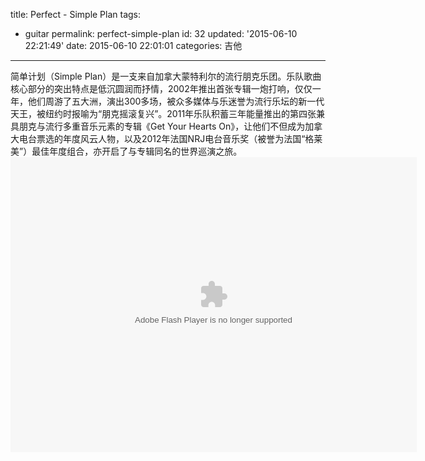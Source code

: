 title: Perfect - Simple Plan
tags: 
  - guitar
permalink: perfect-simple-plan
id: 32
updated: '2015-06-10 22:21:49'
date: 2015-06-10 22:01:01
categories: 吉他
---

简单计划（Simple Plan）是一支来自加拿大蒙特利尔的流行朋克乐团。乐队歌曲核心部分的突出特点是低沉圆润而抒情，2002年推出首张专辑一炮打响<!--more-->，仅仅一年，他们周游了五大洲，演出300多场，被众多媒体与乐迷誉为流行乐坛的新一代天王，被纽约时报喻为“朋克摇滚复兴”。2011年乐队积蓄三年能量推出的第四张兼具朋克与流行多重音乐元素的专辑《Get Your Hearts On》，让他们不但成为加拿大电台票选的年度风云人物，以及2012年法国NRJ电台音乐奖（被誉为法国“格莱美”）最佳年度组合，亦开启了与专辑同名的世界巡演之旅。<embed wmode="window" flashvars="vid=z0135ol0p4g&amp;tpid=3&amp;showend=1&amp;showcfg=1&amp;searchbar=1&amp;shownext=1&amp;list=2&amp;autoplay=1&amp;ptag=user_qzone_qq_com%7Cpage&amp;outhost=http%3A%2F%2Fv.qq.com%2Fpage%2Fz%2F4%2Fg%2Fz0135ol0p4g.html&amp;refer=http%3A%2F%2Fv.qq.com%2Fu%2Fvideos%2F&amp;openbc=0&amp;title=%20Perfect%20-%20Simple%20Plan" src="http://imgcache.qq.com/tencentvideo_v1/player/TencentPlayer.swf?max_age=86400&amp;v=20140714" quality="high" name="tenvideo_flash_player_1433944855381" id="tenvideo_flash_player_1433944855381" bgcolor="#000000" width="650px" height="472px" align="middle" allowscriptaccess="always" allowfullscreen="true" type="application/x-shockwave-flash" pluginspage="http://get.adobe.com/cn/flashplayer/">